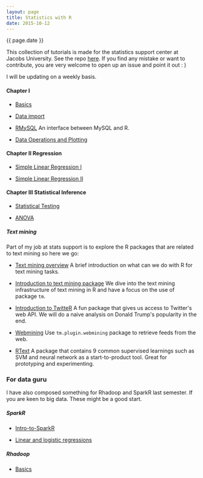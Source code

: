 ```yaml
---
layout: page
title: Statistics with R
date: 2015-10-12
---
```

{{ page.date }}

This collection of tutorials is made for the statistics support center at Jacobs University. See the repo [here](https://github.com/angerhang/statsTutorial). If you find any mistake or want to contribute, you are very welcome to open up an issue and point it out : )

I will be updating on a weekly basis.

#### Chapter I
* [Basics](/statsWithR/tutorials/basics.html)

* [Data import](/statsWithR/tutorials/dataImport.html)

* [RMySQL](/statsWithR/tutorials/mySQL.html) An interface between MySQL and R.

* [Data Operations and Plotting](/statsWithR/tutorials/dataOp.html)

#### Chapter II Regression
* [Simple Linear Regression I](https://angerhang.shinyapps.io/linearR/)

* [Simple Linear Regression II](/statsWithR/tutorials/linearR_2.html)

#### Chapter III Statistical Inference 
* [Statistical Testing](/statsWithR/tutorials/statsTests.html)

* [ANOVA](/statsWithR/tutorials/anova.html)

##### Text mining
Part of my job at stats support is to explore the R packages that are related
to text mining so here we go:

* [Text mining overview](/statsWithR/tutorials/textMining.html)
A brief introduction on what can we do with R for text mining tasks.

* [Introduction to text mining package](/statsWithR/tutorials/textMiningIntro.html)
We dive into the text mining infrastructure of text mining in R and
have a focus on the use of package `tm`. 

* [Introduction to TwitteR](/statsWithR/tutorials/twitterR.html) A fun package that gives us access to Twitter's web API. We will do a naive analysis on Donald Trump's popularity in the end.

* [Webmining](/statsWithR/tutorials/webMining.html) Use `tm.plugin.webmining` package to retrieve feeds from the web.

* [RText](/statsWithR/tutorials/rtext.html) A package that contains 9 common supervised learnings such as SVM and neural network as a start-to-product tool. Great for prototyping and experimenting.

### For data guru
I have also composed something for Rhadoop and SparkR last semester. If you are keen to big data. These might be a good start.

##### SparkR
* [Intro-to-SparkR](/sparkR/intro)

* [Linear and logistic regressions](/sparkR/regressions)


##### Rhadoop
* [Basics](https://github.com/angerhang/hadoopAndR)

